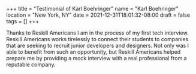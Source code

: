 +++
title = "Testimonial of Karl Boehringer"
name = "Karl Boehringer"
location = "New York, NY"
date = 2021-12-31T18:01:32-08:00
draft = false
tags = []
+++

Thanks to Reskill Americans I am in the process of my first tech interview.
Reskill Americans works tirelessly to connect their students to companies that
are seeking to recruit junior developers and designers. Not only was I able to
benefit from such an opportunity, but Reskill Americans helped prepare me by
providing a mock interview with a real professional from a reputable company.